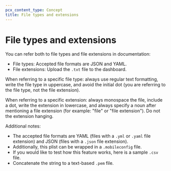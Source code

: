 ```yaml
---
pcx_content_type: Concept
title: File types and extensions
---
```


# File types and extensions

You can refer both to file types and file extensions in documentation:

+ File types: Accepted file formats are JSON and YAML.
+ File extensions: Upload the `.txt` file to the dashboard.

When referring to a specific file type: always use regular text formatting, write the file type in uppercase, and avoid the initial dot (you are referring to the file type, not the file extension).

When referring to a specific extension: always monospace the file, include a dot, write the extension in lowercase, and always specify a noun after mentioning a file extension (for example: "file" or "file extension"). Do not the extension hanging. 

Additional notes:

+ The accepted file formats are YAML (files with a `.yml` or `.yaml` file extension) and JSON (files with a `.json` file extension).
+ Additionally, this plist can be wrapped in a `.mobileconfig` file.
+ If you would like to test how this feature works, here is a sample `.csv` file.
+ Concatenate the string to a text-based `.pem` file.